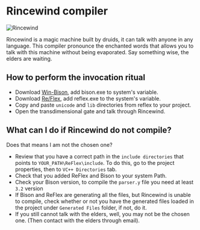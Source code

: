 # Rincewind compiler

![Rincewind](https://equilaterus.com/assets/img/projects/rincewind.png)

Rincewind is a magic machine built by druids, it can talk with anyone in any language. This compiler pronounce the enchanted words that allows you to talk with this machine without being evaporated. Say something wise, the elders are waiting.


## How to perform the invocation ritual

* Download [Win-Bison](https://sourceforge.net/projects/winflexbison/files/), add bison.exe to system's variable.
* Download [Re/Flex](https://github.com/Genivia/RE-flex), add reflex.exe to the system's variable.
* Copy and paste `unicode` and `lib` directories from reflex to your project.
* Open the transdimensional gate and talk through Rincewind.

## What can I do if Rincewind do not compile?
Does that means I am not the chosen one?  
* Review that you have a correct path in the `include directories` that points to `YOUR_PATH\ReFlex\include`. To do this, go to the project properties, then to `VC++ Directories` tab.
* Check that you added ReFlex and Bison to your system Path.
* Check your Bison version, to compile the `parser.y` file you need at least `3.2` version
* If Bison and ReFlex are generating all the files, but Rincewind is unable to compile, check whether or not you have the generated files loaded in the project under `Generated Files` folder, if not, do it.
* If you still cannot talk with the elders, well, you may not be the chosen one. (Then contact with the elders through email).